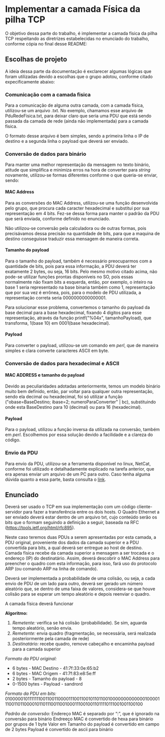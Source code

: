 # Implementar a camada Física da pilha TCP

O objetivo dessa parte do trabalho, é implementar a camada física da pilha TCP respeitando as diretrizes estabelecidas no enunciado do trabalho, conforme cópia no final desse README:

## Escolhas de projeto

A ideia dessa parte da documentação é exclarecer algumas lógicas que foram utilizadas devido a escolhas que o grupo adotou, conforme citado expecificamente abaixo:

### Comunicação com a camada fisica

Para a comunicação de alguma outra camada, com a camada física, utilizou-se um arquivo .txt. No exemplo, chamamos esse arquivo de PduRedeFisica.txt, para deixar claro que seria uma PDU que está sendo passada da camada de rede (ainda não implementada) para a camada física. 

O formato desse arquivo é bem simples, sendo a primeira linha o IP de destino e a segunda linha o payload que deverá ser enviado.

### Conversão de dados para binário

Para manter uma melhor representação da mensagem no texto binário, atitude que simplifica e minimiza erros na hora de converter para *string* novamente, utilizou-se formas diferentes conforme o que queria-se enviar, sendo:

#### MAC Address

Para as conversões do MAC Address, utilizou-se uma função desenvolvida pelo grupo, que procura cada caracter hexadecimal e substitui por sua representação em 4 bits. Fez-se dessa forma para manter o padrão da PDU que será enviada, conforme definido no enunciado. 

Não utilizou-se conversão pela calculadora ou de outras formas, pois precisávamos dessa precisão na quantidade de bits, para que a maquina de destino conseguisse traduzir essa mensagem de maneira correta.

#### Tamanho do payload

Para o tamanho do payload, também é necessário preocuparmos com a quantidade de bits, pois para essa informação, a PDU deverá ter exatamente 2 bytes, ou seja, 16 bits. Pelo mesmo motivo citado acima, não pode-se utilizar funções prontas disponíveis no SO, pois essas normalmente não fixam bits a esquerda, então, por exemplo, o inteiro na base 1 seria representado na base binaria também como 1, representação que por sua vez é errônea, pois, para o modelo de PDU utilizada, a representação correta seria 0000000000000001. 

Para solucionar esse problema, convertemos o tamanho do payload da base decimal para a base hexadecimal, fixando 4 digitos para esse representação, através da função printf("%04x", tamanhoPayload), que transforma, 1(base 10) em 0001(base hexadecimal).

#### Payload 

Para converter o payload, utilizou-se um comando em *perl*, que de maneira simples e clara converte caracteres ASCII em byte.

### Conversão de dados para hexadecimal e ASCII

#### MAC ADDRESS e tamanho do payload

Devido as peculiaridades adotadas anteriormente, temos um modelo binário muito bem definido, então, par voltar para qualquer outra representação, sendo ela decimal ou hexadecimal, foi só utilizar a função ("obase=BaseDestino; ibase=2; numeroParaConverter" | bc), substituindo onde esta BaseDestino para 10 (decimal) ou para 16 (hexadecimal).

#### Payload

Para o payload, utilizou a função inversa da utilizada na conversão, também em *perl*. Escolhemos por essa solução devido a facilidade e a clareza do código.

### Envio da PDU

Para envio da PDU, utilizou-se a ferramenta disponível no linux, NetCat, conforme foi utilizado e detalhadamente explicado na tarefa anterior, que era apenas enviar um arquivo de um PC para outro. Caso tenha alguma dúvida quanto a essa parte, basta consulta o [link](https://github.com/antonioaads/CEFET-MG/tree/master/EngenhariaComputacao/6_Semestre/Redes/EnviarArquivoUsandoShellScript).

## Enunciado

Deverá ser usado o TCP em sua implementação com um código cliente-servidor para fazer a transferência entre os dois hosts. O Quadro Ethernet a ser enviado deverá estar dentro de um arquivo txt, cujo conteúdo serão os bits que o formam seguindo a definição a seguir, baseada na RFC (https://tools.ietf.org/html/rfc895). 

Neste caso teremos duas PDUs a serem apresentadas por esta camada, a PDU original, proveniente dos dados da camada superior e a PDU convertida para bits, a qual deverá ser entregue ao host de destino. Camada física recebe da camada superior a mensagem a ser trocada e o endereço (IP) do destinatário. Assim, deverá descobrir o MAC Address para preencher o quadro com esta informação, para isso, fará uso do protocolo ARP (ou comando ARP na linha de comando). 

Deverá ser implementada a probabilidade de uma colisão, ou seja, a cada envio de PDU de um lado para outro, deverá ser gerado um número aleatório que, se dentro de uma faixa de valores, considera-se que houve colisão para se esperar um tempo aleatório e depois reenviar o quadro.

A camada física deverá funcionar

**Algoritmo:**
1. *Remetente:* verifica se há colisão (probabilidade). Se sim, aguarda tempo aleatório, senão envia.
2. *Remetente:* envia quadro (fragmentação, se necessária, será realizada posteriormente pela camada de rede)
3. *Destinatário:* recebe quadro, remove cabeçalho e encaminha payload para a camada superior

*Formato da PDU original:*

* 6 bytes       - MAC Destino         - 41:7f:33:0e:65:b2
* 6 bytes       - MAC Origem          - 41:7f:83:e8:5e:ff
* 2 bytes       - Tamanho do payload  - 8
* 0-1500 bytes  - Payload             - sandrord

*Formato da PDU em bits:*
01000001011111110011001100001110011001011011001000000000000010000111001101100001011011100110010001110010011011110111001001100100

*Padrão de conversão:*
Endereço MAC é separado por “:”, que é ignorado na conversão para binário
Endreeço MAC é convertido de hexa para binário por grupos de 1 byte
Valor em Tamanho do payload é convertido em campo de 2 bytes
Payload é convertido de ascii para binário


